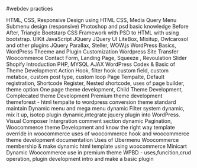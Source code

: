 #webdev practices

HTML,
CSS,
Responsive Design using HTML CSS,
Media Query
Menu Submenu design (responsive)
Photoshop and psd basic knowledge
Before After, Triangle
Bootstarp CSS Framework with PSD to HTML with using bootstrap.
UIKit
JavaScript
JQuery
JQuery UI
LiteBox, Mixitup, Owlcarosol and other plugins
JQuery Parallax, Steller, WOW.js
WordPress Basics, 
WordPress Theeme and Plugin Customization
Wordpress Site Transfer
Woocommerce
Contact Form, Landing Page, Squeeze , Revoulation Slider
Shopify Introduction
PHP, MYSQL
AJAX
WordPress Codex & Basic of Theme Development
Action Hook, filter hook
custom field, custom metabox, custom post type, custom loop
Page Tempalte, Default registration, Shortcode Register, Nested shortcode,
uses of page builder, theme option
One page theme development, Child Theme Development, Complecated theme Development
Premium theme development
themeforest - html tempalte to wordpress conversion
theme standard maintain
Dynamic menu and mega menu dynamic
Filter system dynamic, mix it up, isotop plugin dynamic,integrate jquery plugin into WordPress.
Visual Composer Intergration
comment section dynamic
Pagination, Woocommerce theme Development and know the right way
template override in woocommerce
uses of woocommerce hook and woocommerce theme development documentation
Uses of Ubermenu
Woocommerce membership & make dynamic html template using woocommerce
Minicart Dynamic
Woocommerce use in premium theme
WPBD - uses,funcition,crud operation,
plugin development intro and make a basic plugin
